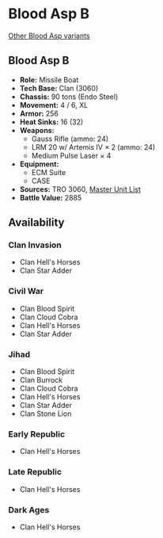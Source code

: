 # Blood Asp B

[Other Blood Asp variants](../blood_asp.md)

## Blood Asp B
- **Role:** Missile Boat
- **Tech Base:** Clan (3060)
- **Chassis:** 90 tons (Endo Steel)
- **Movement:** 4 / 6, XL
- **Armor:** 256
- **Heat Sinks:** 16 (32)
- **Weapons:**
  - Gauss Rifle (ammo: 24)
  - LRM 20 w/ Artemis IV × 2 (ammo: 24)
  - Medium Pulse Laser × 4
- **Equipment:**
  - ECM Suite
  - CASE
- **Sources:** TRO 3060, [Master Unit List](http://masterunitlist.info/Unit/Details/400/blood-asp-b)
- **Battle Value:** 2885

## Availability

### Clan Invasion
- Clan Hell's Horses
- Clan Star Adder

### Civil War
- Clan Blood Spirit
- Clan Cloud Cobra
- Clan Hell's Horses
- Clan Star Adder

### Jihad
- Clan Blood Spirit
- Clan Burrock
- Clan Cloud Cobra
- Clan Hell's Horses
- Clan Star Adder
- Clan Stone Lion

### Early Republic
- Clan Hell's Horses

### Late Republic
- Clan Hell's Horses

### Dark Ages
- Clan Hell's Horses

